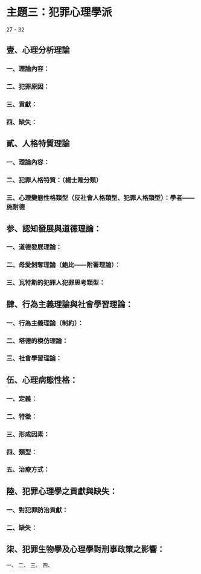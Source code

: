 # 主題三：犯罪心理學派

27 - 32

## 壹、心理分析理論
### 一、理論內容：
### 二、犯罪原因：
### 三、貢獻：
### 四、缺失：

## 貳、人格特質理論
### 一、理論內容：
### 二、犯罪人格特質：（楊士隆分類）
### 三、心理變態性格類型（反社會人格類型、犯罪人格類型）：學者——施耐德

## 参、認知發展與道德理論：
### 一、道德發展理論：
### 二、母愛剝奪理論（鮑比——附著理論）：
### 三、瓦特斯的犯罪人犯罪思考類型：

## 肆、行為主義理論與社會學習理論：
### 一、行為主義理論（制約）：
### 二、塔德的模仿理論：
### 三、社會學習理論：

## 伍、心理病態性格：
### 一、定義：
### 二、特徵：
### 三、形成因素：
### 四、類型：
### 五、治療方式：

## 陸、犯罪心理學之貢獻與缺失：
### 一、對犯罪防治貢獻：
### 二、缺失：

## 柒、犯罪生物學及心理學對刑事政策之影響：
一、
二、
三、
四、
